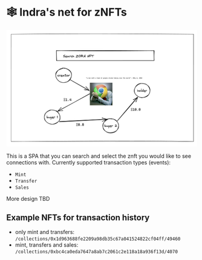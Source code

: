 # 🕸️ Indra's net for zNFTs

![Mockup Header Image](./mockup.png)

This is a SPA that you can search and select the znft you would like to see connections with. Currently supported transaction types (events):
- `Mint`
- `Transfer`
- `Sales`

More design TBD

## Example NFTs for transaction history
- only mint and transfers: `/collections/0x1d963688fe2209a98db35c67a041524822cf04ff/49460`
- mint, transfers and sales: `/collections/0xbc4ca0eda7647a8ab7c2061c2e118a18a936f13d/4070`
